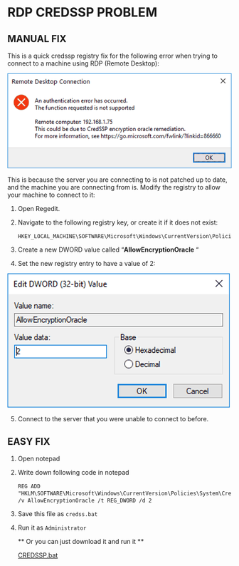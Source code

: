 # RDP CREDSSP PROBLEM

## MANUAL FIX

This is a quick credssp registry fix for the following error when trying to connect to a machine using RDP (Remote Desktop):

![](assets/Authentication-Error-Has-Occured.png)

This is because the server you are connecting to is not patched up to date, and the machine you are connecting from is. Modify the registry to allow your machine to connect to it:

1. Open Regedit.
2. Navigate to the following registry key, or create it if it does not exist:

   ``````
   HKEY_LOCAL_MACHINE\SOFTWARE\Microsoft\Windows\CurrentVersion\Policies\System\CredSSP\Parameters
   ``````
3. Create a new DWORD value called “**AllowEncryptionOracle** “
4. Set the new registry entry to have a value of 2:

![](assets/AllowEncryptionOracle.png)

5. Connect to the server that you were unable to connect to before.

## EASY FIX

1. Open notepad
2. Write down following code in notepad

   ```batch
   REG ADD "HKLM\SOFTWARE\Microsoft\Windows\CurrentVersion\Policies\System\CredSSP\Parameters" /v AllowEncryptionOracle /t REG_DWORD /d 2
   ```
3. Save this file as ```credss.bat```
4. Run it as ```Administrator```

   ** Or you can just download it and run it **

   [CREDSSP.bat](assets/CREDSSP.bat)
